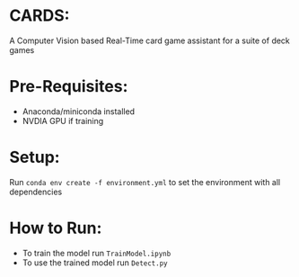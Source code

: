 # CARDS:
A Computer Vision based Real-Time card game assistant for a suite of deck games

# Pre-Requisites:
* Anaconda/miniconda installed
* NVDIA GPU if training

# Setup:
Run `conda env create -f environment.yml` to set the environment with all dependencies

# How to Run:
* To train the model run `TrainModel.ipynb`
* To use the trained model run `Detect.py`

